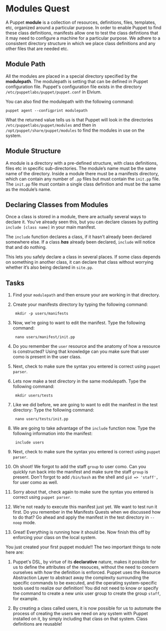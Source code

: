 
# Modules Quest

A Puppet **module** is a collection of resources, definitions, files, templates, etc, organized around a particular purpose. In order to enable Puppet to find these class definitions, manifests allow one to test the class defintions that it may need to configure a machine for a particular purpose. We adhere to a consistent directory structure in which we place class definitions and any other files that are needed etc.

## Module Path

All the modules are placed in a special directory specified by the **modulepath**. The modulepath is setting that can be defined in Puppet configuration file. Puppet's configuration file exists in the directory `/etc/puppetlabs/puppet/puppet.conf` in Elvium.
You can also find the modulepath with the following command:
    puppet agent --configprint modulepath
What the returned value tells us is that Puppet will look in the directories `/etc/puppetlabs/puppet/modules` and then in `/opt/puppet/share/puppet/modules` to find the modules in use on the system.

## Module Structure

<!-- In the future there can be a more advanced quest with understanding module structure -->

A module is a directory with a pre-defined structure, with class definitions, files etc in specific sub-directories. The module’s name must be the same name of the directory. Inside a module there must be a manifests directory, which can contain any number of `.pp` files but must contain the `init.pp` file. The `init.pp` file must contain a single class definition and must be the same as the module’s name.

## Declaring Classes from Modules

Once a class is stored in a module, there are actually several ways to declare it. You've already seen this, but you can declare classes by putting `include [class name]` in your main manifest.

The `include` function declares a class, if it hasn’t already been declared somewhere else. If a class _**has**_ already been declared, `include` will notice that and do nothing.

This lets you safely declare a class in several places. If some class depends on something in another class, it can declare that class without worrying whether it’s also being declared in `site.pp`.

## Tasks

1. Find your `modulepath` and then ensure your are working in that directory.

2. Create your manifests directory by typing the following command:

		mkdir -p users/manifests

3. Now, we're going to want to edit the manifest. Type the following command:

		nano users/manifest/init.pp

4. Do you remember the `user` resource and the anatomy of how a resource is constructed? Using that knowledge can you make sure that user como is present in the user class.

5. Next, check to make sure the syntax you entered is correct using `puppet parser`.

6. Lets now make a test directory in the same modulepath. Type the following command:

		mkdir users/tests

7. Like we did before, we are going to want to edit the manifest in the test directory: Type the following command:

		nano users/tests/init.pp

8. We are going to take advantage of the `include` function now. Type the following information into the manifest:

		include users

9. Next, check to make sure the syntax you entered is correct using `puppet parser`.

10. Oh shoot! We forgot to add the staff `group` to user como. Can you quickly run back into the manifest and make sure the staff `group` is present. Don't forgot to add `/bin/bash` as the shell and `gid => 'staff',` for user como as well.

11. Sorry about that, check again to make sure the syntax you entered is correct using `puppet parser`.

12. We're not ready to execute this manifest just yet. We want to test run it first. Do you remember in the Manifests Quests when we discussed how to do that? Go ahead and apply the manifest in the test directory in `--noop` mode.

13. Great! Everything is running how it should be. Now finish this off by enforcing your class on the local system.

You just created your first puppet module!! The two important things to note here are:
1.  Puppet's DSL, by virtue of its __declarative__ nature, makes it possible for us to define the attributes of the resouces, without the need to concern ourselves with _how_ the definition is enforced. Puppet uses the Resource Abstraction Layer to abstract away the complexity surrounding the specific commands to be executed, and the operating system-specific tools used to realize our definition! You did not need to know or specify the command to create a new unix user group to create the group `staff`, for example.
2. By creating a class called users, it is now possible for us to automate the process of creating the users we need on any system with Puppet installed on it, by simply including that class on that system. Class definitions are reusable!
